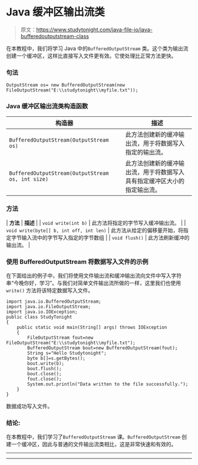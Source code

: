 # Java 缓冲区输出流类

> 原文：<https://www.studytonight.com/java-file-io/java-bufferedoutputstream-class>

在本教程中，我们将学习 Java 中的`BufferedOutputStream` 类。这个类为输出流创建一个缓冲区，这样比直接写入文件更有效。它使处理比正常方法更快。

### 句法

```
OutputStream os= new BufferedOutputStream(new FileOutputStream("E:\\studytonight\\myfile.txt")); 
```

### Java 缓冲区输出流类构造函数

| 构造器 | 描述 |
| --- | --- |
| `BufferedOutputStream(OutputStream os)` | 此方法创建新的缓冲输出流，用于将数据写入指定的输出流。 |
| `BufferedOutputStream(OutputStream os, int size)` | 此方法创建新的缓冲输出流，用于将数据写入具有指定缓冲区大小的指定输出流。 |

### 方法

| **方法** | **描述** |
| `void write(int b)` | 此方法将指定的字节写入缓冲输出流。 |
| `void write(byte[] b, int off, int len)` | 此方法从给定的偏移量开始，将指定字节输入流中的字节写入指定的字节数组 |
| `void flush()` | 此方法刷新缓冲的输出流。 |

### 使用 BufferedOutputStream 将数据写入文件的示例

在下面给出的例子中，我们将使用文件输出流和缓冲输出流向文件中写入字符串“今晚你好，学习”。与我们对简单文件输出流所做的一样，这里我们也使用`write()` 方法将该特定数据写入文件。

```
import java.io.BufferedOutputStream;
import java.io.FileOutputStream;
import java.io.IOException;
public class StudyTonight 
{
	public static void main(String[] args) throws IOException 
	{  
		FileOutputStream fout=new FileOutputStream("E:\\studytonight\\myfile.txt");    
		BufferedOutputStream bout=new BufferedOutputStream(fout);    
		String s="Hello Studytonight";    
		byte b[]=s.getBytes();    
		bout.write(b);    
		bout.flush();    
		bout.close();    
		fout.close();    
		System.out.println("Data written to the file successfully.");   
	}  
}
```

数据成功写入文件。

### 结论:

在本教程中，我们学习了`BufferedOutputStream` 课。`BufferedOutputStream` 创建一个缓冲区，因此与普通的文件输出流类相比，这是非常快速和有效的。

* * *

* * *